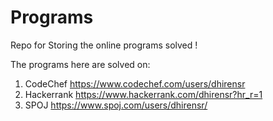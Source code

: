 # Programs
Repo for Storing the online programs solved !

The programs here are solved on:
1. CodeChef https://www.codechef.com/users/dhirensr
2. Hackerrank https://www.hackerrank.com/dhirensr?hr_r=1
3. SPOJ https://www.spoj.com/users/dhirensr/
